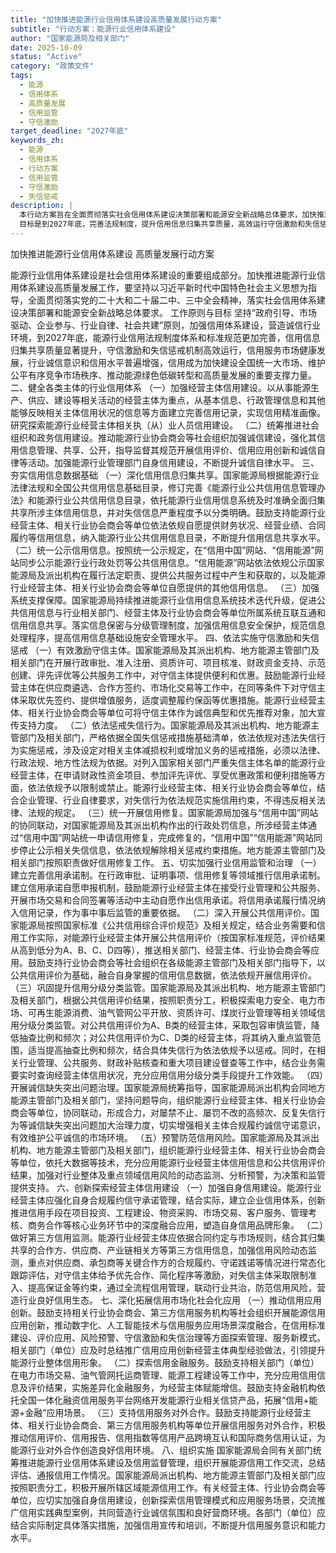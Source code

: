 ```yaml
---
title: "加快推进能源行业信用体系建设高质量发展行动方案"
subtitle: "行动方案：能源行业信用体系建设"
author: "国家能源局及相关部门"
date: 2025-10-09
status: "Active"
category: "政策文件"
tags: 
  - 能源
  - 信用体系
  - 高质量发展
  - 信用监管
  - 守信激励
target_deadline: "2027年底"
keywords_zh:
  - 能源
  - 信用体系
  - 行动方案
  - 信用监管
  - 守信激励
  - 失信惩戒
description: |
  本行动方案旨在全面贯彻落实社会信用体系建设决策部署和能源安全新战略总体要求，加快推进能源行业信用体系建设高质量发展。
  目标是到2027年底，完善法规制度，提升信用信息归集共享质量，高效运行守信激励和失信惩戒机制，推动行业诚信水平普遍增强。
---
```

加快推进能源行业信用体系建设
高质量发展行动方案

能源行业信用体系建设是社会信用体系建设的重要组成部分。加快推进能源行业信用体系建设高质量发展工作，要坚持以习近平新时代中国特色社会主义思想为指导，全面贯彻落实党的二十大和二十届二中、三中全会精神，落实社会信用体系建设决策部署和能源安全新战略总体要求。
工作原则与目标 
坚持“政府引导、市场驱动、企业参与、行业自律、社会共建”原则，加强信用体系建设，营造诚信行业环境，到2027年底，能源行业信用法规制度体系和标准规范更加完善，信用信息归集共享质量显著提升，守信激励和失信惩戒机制高效运行，信用服务市场健康发展，行业诚信意识和信用水平普遍增强，信用成为加快建设全国统一大市场、维护公平有序竞争市场秩序、推动能源绿色低碳转型和高质量发展的重要支撑力量。
二、健全各类主体的行业信用体系
（一）加强经营主体信用建设。以从事能源生产、供应、建设等相关活动的经营主体为重点，从基本信息、行政管理信息和其他能够反映相关主体信用状况的信息等方面建立完善信用记录，实现信用精准画像。研究探索能源行业经营主体相关执（从）业人员信用建设。
（二）统筹推进社会组织和政务信用建设。推动能源行业协会商会等社会组织加强诚信建设，强化其信用信息管理、共享、公开，指导监督其规范开展信用评价、信用应用创新和诚信自律等活动。加强能源行业管理部门自身信用建设，不断提升诚信自律水平。
三、夯实信用信息数据基础
（一）深化信用信息归集共享。国家能源局根据能源行业法律法规和全国公共信用信息基础目录，修订完善《能源行业公共信用信息管理办法》和能源行业公共信用信息目录，依托能源行业信用信息系统及时准确全面归集共享所涉主体信用信息，并对失信信息严重程度予以分类明确。鼓励支持能源行业经营主体、相关行业协会商会等单位依法依规自愿提供财务状况、经营业绩、合同履约等信用信息，纳入能源行业公共信用信息目录，不断提升信用信息共享水平。
（二）统一公示信用信息。按照统一公示规定，在“信用中国”网站、“信用能源”网站同步公示能源行业行政处罚等公共信用信息。“信用能源”网站依法依规公示国家能源局及派出机构在履行法定职责、提供公共服务过程中产生和获取的，以及能源行业经营主体、相关行业协会商会等单位自愿提供的其他信用信息。
（三）加强系统支撑保障。国家能源局持续推进能源行业信用信息系统技术迭代升级，促进公共信用信息与行业相关部门、经营主体及行业协会商会等单位所属系统互联互通和信用信息共享。落实信息保密与分级管理制度，加强信用信息安全保护，规范信息处理程序，提高信用信息基础设施安全管理水平。
四、依法实施守信激励和失信惩戒
（一）有效激励守信主体。国家能源局及其派出机构、地方能源主管部门及相关部门在开展行政审批、准入注册、资质许可、项目核准、财政资金支持、示范创建、评先评优等公共服务工作中，对守信主体提供便利和优惠。鼓励能源行业经营主体在供应商遴选、合作方签约、市场化交易等工作中，在同等条件下对守信主体采取优先签约、提供增值服务，适度调整履约保函等优惠措施。能源行业经营主体、相关行业协会商会等单位可将守信主体作为诚信典型和优先推荐对象，加大宣传支持力度。
（二）依法惩戒失信行为。国家能源局及其派出机构、地方能源主管部门及相关部门，严格依据全国失信惩戒措施基础清单，依法依规对违法失信行为实施惩戒，涉及设定对相关主体减损权利或增加义务的惩戒措施，必须以法律、行政法规、地方性法规为依据。对列入国家相关部门严重失信主体名单的能源行业经营主体，在申请财政性资金项目、参加评先评优、享受优惠政策和便利措施等方面，依法依规予以限制或禁止。能源行业经营主体、相关行业协会商会等单位，结合企业管理、行业自律要求，对失信行为依法规范实施信用约束，不得违反相关法律、法规的规定。
（三）统一开展信用修复。国家能源局加强与“信用中国”网站的协同联动，对国家能源局及其派出机构作出的行政处罚信息，所涉经营主体通过“信用中国”网站统一申请信用修复，完成修复的，“信用中国”“信用能源”网站同步停止公示相关失信信息，依法依规解除相关惩戒约束措施。地方能源主管部门及相关部门按照职责做好信用修复工作。
五、切实加强行业信用监管和治理
（一）建立完善信用承诺制。在行政审批、证明事项、信用修复等领域推行信用承诺制。建立信用承诺自愿申报机制，鼓励能源行业经营主体在接受行业管理和公共服务、开展市场交易和合同签署等活动中主动自愿作出信用承诺。将信用承诺履行情况纳入信用记录，作为事中事后监管的重要依据。
（二）深入开展公共信用评价。国家能源局按照国家标准《公共信用综合评价规范》及相关规定，结合业务需要和信用工作实际，对能源行业经营主体开展公共信用评价（按国家标准规范，评价结果从高到低分为A、B、C、D四等），推送相关部门、经营主体、行业协会商会等应用。鼓励支持行业协会商会等社会组织在各级能源主管部门及相关部门指导下，以公共信用评价为基础，融合自身掌握的信用信息数据，依法依规开展信用评价。
（三）巩固提升信用分级分类监管。国家能源局及其派出机构、地方能源主管部门及相关部门，根据公共信用评价结果，按照职责分工，积极探索电力安全、电力市场、可再生能源消费、油气管网公平开放、资质许可、煤炭行业管理等相关领域信用分级分类监管。对公共信用评价为A、B类的经营主体，采取包容审慎监管，降低抽查比例和频次；对公共信用评价为C、D类的经营主体，将其纳入重点监管范围，适当提高抽查比例和频次，结合具体失信行为依法依规予以惩戒。同时，在相关行业管理、公共服务、财政补贴核查和重大项目建设督查等工作中，结合业务需要实时查询经营主体信用状况，充分应用信用分级分类手段提升工作效能。
（四）开展诚信缺失突出问题治理。国家能源局统筹指导，国家能源局派出机构会同地方能源主管部门及相关部门，坚持问题导向，组织能源行业经营主体、相关行业协会商会等单位，协同联动，形成合力，对屡禁不止、屡罚不改的高频次、反复失信行为等诚信缺失突出问题加大治理力度，切实增强相关主体合规履约诚信守诺意识，有效维护公平诚信的市场环境。
（五）预警防范信用风险。国家能源局及其派出机构、地方能源主管部门及相关部门，组织能源行业经营主体、相关行业协会商会等单位，依托大数据等技术，充分应用能源行业经营主体信用信息和公共信用评价结果，加强对行业整体及重点领域信用风险的动态监测、分析预警，为决策和监管提供支持。
六、创新探索经营主体信用建设
（一）加强自身信用建设。能源行业经营主体应强化自身合规履约信守承诺管理，结合实际，建立企业信用体系，创新推进信用手段在项目投资、工程建设、物资采购、市场交易、客户服务、管理考核、商务合作等核心业务环节中的深度融合应用，塑造自身信用品牌形象。
（二）做好第三方信用监测。能源行业经营主体应依据合同约定与市场规则，结合其归集共享的合作方、供应商、产业链相关方等第三方信用信息，加强信用风险动态监测，重点对供应商、承包商等关键合作方的合规履约、守诺践诺等情况进行常态化跟踪评估，对守信主体给予优先合作、简化程序等激励，对失信主体采取限制准入、提高保证金等约束，通过全流程信用管理，联动行业共治，防范信用风险，营造行业良好信用生态。
七、深化拓展信用市场化社会化应用
（一）推动信用应用创新。鼓励支持相关行业协会商会、第三方信用服务机构等社会组织开展能源信用应用创新，推动数字化、人工智能技术与信用服务应用场景深度融合，在信用标准建设、评价应用、风险预警、守信激励和失信治理等方面探索管理、服务新模式。相关部门（单位）应及时总结推广信用应用创新经营主体典型经验做法，引领提升能源行业整体信用形象。
（二）探索信用金融服务。鼓励支持相关部门（单位）在电力市场交易、油气管网托运商管理、能源工程建设等工作中，充分应用信用信息及评价结果，实施差异化金融服务，为经营主体赋能增信。鼓励支持金融机构依托全国一体化融资信用服务平台网络开发能源行业相关信贷产品，拓展“信用+能源+金融”应用场景。
（三）支持信用服务对外合作。鼓励支持能源行业经营主体、相关行业协会商会、第三方信用服务机构等单位开展信用服务对外合作，积极推动信用评价、信用报告、信用指数等信用产品跨境互认和国际商务信用认证，为能源行业对外合作创造良好信用环境。
八、组织实施
国家能源局会同有关部门统筹推进能源行业信用体系建设及信用监督管理，组织开展能源信用工作交流，总结评估、通报信用工作情况。国家能源局派出机构、地方能源主管部门及相关部门应按照职责分工，积极开展所辖区域能源信用工作。有关经营主体、行业协会商会等单位，应切实加强自身信用建设，创新探索信用管理模式和应用服务场景，交流推广信用实践典型案例，共同营造行业诚信氛围和良好营商环境。各部门（单位）应结合实际制定具体落实措施，加强信用宣传和培训，不断提升信用服务意识和能力水平。

